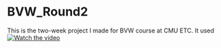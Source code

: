 # BVW_Round2
 
This is the two-week project I made for BVW course at CMU ETC. It used 
[![Watch the video](https://img.youtube.com/vi/7mUv_kFQaCI/maxresdefault.jpg)](https://www.youtube.com/7mUv_kFQaCI)
